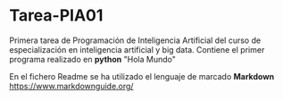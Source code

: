 # Tarea-PIA01
Primera tarea de Programación de Inteligencia Artificial del curso de especialización en inteligencia artificial y big data.
Contiene el primer programa realizado en **python** "Hola Mundo"

En el fichero Readme se ha utilizado el lenguaje de marcado **Markdown** https://www.markdownguide.org/
